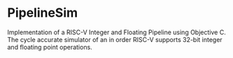 # PipelineSim
Implementation of a RISC-V Integer and Floating Pipeline using Objective C. The cycle accurate simulator of an in order RISC-V supports 32-bit integer and floating point operations.
